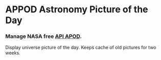 # APPOD Astronomy Picture of the Day

### Manage NASA free [API APOD](https://api.nasa.gov/api.html#apod).

Display universe picture of the day. Keeps cache of old pictures for two weeks.
